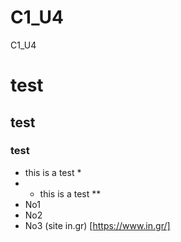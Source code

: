 # C1_U4
C1_U4
# test
## test 
### test
* this is a test *
* * this is a test **
* No1
* No2
* No3
(site in.gr) [https://www.in.gr/]
